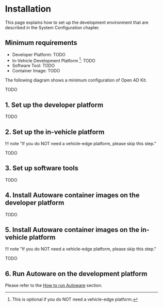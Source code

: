 # Installation

This page explains how to set up the development environment that are described in the System Configuration chapter.

## Minimum requirements

- Developer Platform: TODO
- In-Vehicle Development Platform [^1]: TODO
- Software Tool: TODO
- Container Image: TODO

[^1]: This is optional if you do NOT need a vehicle-edge platform.

The following diagram shows a minimum configuration of Open AD Kit.

TODO

## 1. Set up the developer platform

TODO

## 2. Set up the in-vehicle platform

!!! note "If you do NOT need a vehicle-edge platform, please skip this step."

TODO

## 3. Set up software tools

TODO

## 4. Install Autoware container images on the developer platform

TODO

## 5. Install Autoware container images on the in-vehicle platform

!!! note "If you do NOT need a vehicle-edge platform, please skip this step."

TODO

## 6. Run Autoware on the development platform

Please refer to the [How to run Autoware](../how-to-run-autoware/index.md) section.
